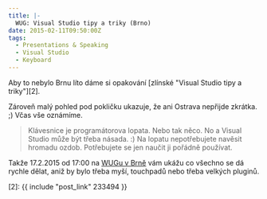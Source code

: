 ```yaml
---
title: |-
  WUG: Visual Studio tipy a triky (Brno)
date: 2015-02-11T09:50:00Z
tags:
  - Presentations & Speaking
  - Visual Studio
  - Keyboard
---
```

Aby to nebylo Brnu líto dáme si opakování [zlínské "Visual Studio tipy a triky"][2].

Zároveň malý pohled pod pokličku ukazuje, že ani Ostrava nepřijde zkrátka. ;) Včas vše oznámíme.

> Klávesnice je programátorova lopata. Nebo tak něco. No a Visual Studio může být třeba násada. :) Na lopatu nepotřebujete navěsit hromadu ozdob. Potřebujete se jen naučit ji pořádně používat.

Takže 17.2.2015 od 17:00 na [WUGu v Brně][1] vám ukážu co všechno se dá rychle dělat, aniž by bylo třeba myší, touchpadů nebo třeba velkých pluginů.

[1]: http://www.wug.cz/brno/akce/717-Visual-Studio-tipy-a-triky
[2]: {{ include "post_link" 233494 }}
